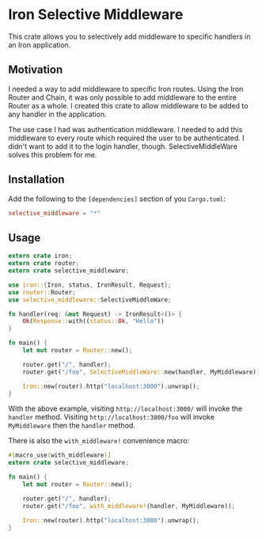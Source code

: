 # Iron Selective Middleware

This crate allows you to selectively add middleware to specific handlers in an
Iron application.

## Motivation

I needed a way to add middleware to specific Iron routes. Using the Iron
Router and Chain, it was only possible to add middleware to the entire Router
as a whole. I created this crate to allow middleware to be added to any handler
in the application.

The use case I had was authentication middleware. I needed to add this
middleware to every route which required the user to be authenticated. I didn't
want to add it to the login handler, though. SelectiveMiddleWare solves this
problem for me.

## Installation

Add the following to the `[dependencies]` section of you  `Cargo.toml`:

```toml
selective_middleware = "*"
```

## Usage

```rust
extern crate iron;
extern crate router;
extern crate selective_middleware;

use iron::{Iron, status, IronResult, Request};
use router::Router;
use selective_middleware::SelectiveMiddleWare;

fn handler(req: &mut Request) -> IronResult<()> {
    Ok(Response::with((status::Ok, "Hello"))
}

fn main() {
    let mut router = Router::new();

    router.get("/", handler);
    router.get("/foo", SelectiveMiddleWare::new(handler, MyMiddleware));

    Iron::new(router).http("localhost:3000").unwrap();
}
```

With the above example, visiting `http://localhost:3000/` will invoke the
`handler` method. Visiting `http://localhost:3000/foo` will invoke `MyMiddleware`
then the `handler` method.

There is also the `with_middleware!` convenience macro:

```rust
#[macro_use(with_middleware)]
extern crate selective_middleware;

fn main() {
    let mut router = Router::new();

    router.get("/", handler);
    router.get("/foo", with_middleware!(handler, MyMiddleware));

    Iron::new(router).http("localhost:3000").unwrap();
}
```
